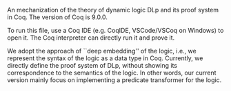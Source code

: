 An mechanization of the theory of dynamic logic DLp and its proof system in Coq. The version of Coq is 9.0.0. 

To run this file, use a Coq IDE (e.g. CoqIDE, VSCode/VSCoq on Windows) to open it. The Coq interpreter can directly run it and prove it. 

We adopt the approach of ``deep embedding'' of the logic, i.e., we represent the syntax of the logic as a data type in Coq. Currently, we directly define the proof system of DLp, without showing its correspondence to the semantics of the logic. In other words, our current version mainly focus on implementing a predicate transformer for the logic. 
